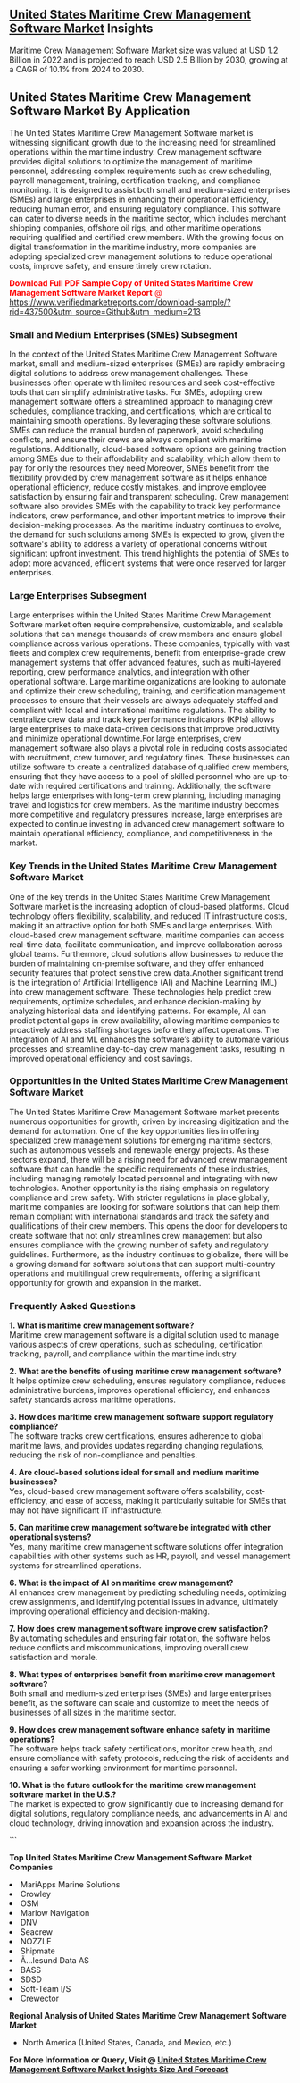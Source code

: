 <h2><a href="https://www.verifiedmarketreports.com/download-sample/?rid=437500&amp;utm_source=Github&amp;utm_medium=213" target="_blank">United States Maritime Crew Management Software Market</a> Insights</h2><p>Maritime Crew Management Software Market size was valued at USD 1.2 Billion in 2022 and is projected to reach USD 2.5 Billion by 2030, growing at a CAGR of 10.1% from 2024 to 2030.</p><p><h2>United States Maritime Crew Management Software Market By Application</h2><p>The United States Maritime Crew Management Software market is witnessing significant growth due to the increasing need for streamlined operations within the maritime industry. Crew management software provides digital solutions to optimize the management of maritime personnel, addressing complex requirements such as crew scheduling, payroll management, training, certification tracking, and compliance monitoring. It is designed to assist both small and medium-sized enterprises (SMEs) and large enterprises in enhancing their operational efficiency, reducing human error, and ensuring regulatory compliance. This software can cater to diverse needs in the maritime sector, which includes merchant shipping companies, offshore oil rigs, and other maritime operations requiring qualified and certified crew members. With the growing focus on digital transformation in the maritime industry, more companies are adopting specialized crew management solutions to reduce operational costs, improve safety, and ensure timely crew rotation. <p><span class=""><span style="color: #ff0000;"><strong>Download Full PDF Sample Copy of United States Maritime Crew Management Software Market Report</strong> @ </span><a href="https://www.verifiedmarketreports.com/download-sample/?rid=437500&amp;utm_source=Github&amp;utm_medium=213" target="_blank">https://www.verifiedmarketreports.com/download-sample/?rid=437500&amp;utm_source=Github&amp;utm_medium=213</a></span></p></p><h3>Small and Medium Enterprises (SMEs) Subsegment</h3><p>In the context of the United States Maritime Crew Management Software market, small and medium-sized enterprises (SMEs) are rapidly embracing digital solutions to address crew management challenges. These businesses often operate with limited resources and seek cost-effective tools that can simplify administrative tasks. For SMEs, adopting crew management software offers a streamlined approach to managing crew schedules, compliance tracking, and certifications, which are critical to maintaining smooth operations. By leveraging these software solutions, SMEs can reduce the manual burden of paperwork, avoid scheduling conflicts, and ensure their crews are always compliant with maritime regulations. Additionally, cloud-based software options are gaining traction among SMEs due to their affordability and scalability, which allow them to pay for only the resources they need.Moreover, SMEs benefit from the flexibility provided by crew management software as it helps enhance operational efficiency, reduce costly mistakes, and improve employee satisfaction by ensuring fair and transparent scheduling. Crew management software also provides SMEs with the capability to track key performance indicators, crew performance, and other important metrics to improve their decision-making processes. As the maritime industry continues to evolve, the demand for such solutions among SMEs is expected to grow, given the software's ability to address a variety of operational concerns without significant upfront investment. This trend highlights the potential of SMEs to adopt more advanced, efficient systems that were once reserved for larger enterprises.</p><h3>Large Enterprises Subsegment</h3><p>Large enterprises within the United States Maritime Crew Management Software market often require comprehensive, customizable, and scalable solutions that can manage thousands of crew members and ensure global compliance across various operations. These companies, typically with vast fleets and complex crew requirements, benefit from enterprise-grade crew management systems that offer advanced features, such as multi-layered reporting, crew performance analytics, and integration with other operational software. Large maritime organizations are looking to automate and optimize their crew scheduling, training, and certification management processes to ensure that their vessels are always adequately staffed and compliant with local and international maritime regulations. The ability to centralize crew data and track key performance indicators (KPIs) allows large enterprises to make data-driven decisions that improve productivity and minimize operational downtime.For large enterprises, crew management software also plays a pivotal role in reducing costs associated with recruitment, crew turnover, and regulatory fines. These businesses can utilize software to create a centralized database of qualified crew members, ensuring that they have access to a pool of skilled personnel who are up-to-date with required certifications and training. Additionally, the software helps large enterprises with long-term crew planning, including managing travel and logistics for crew members. As the maritime industry becomes more competitive and regulatory pressures increase, large enterprises are expected to continue investing in advanced crew management software to maintain operational efficiency, compliance, and competitiveness in the market.</p><h3>Key Trends in the United States Maritime Crew Management Software Market</h3><p>One of the key trends in the United States Maritime Crew Management Software market is the increasing adoption of cloud-based platforms. Cloud technology offers flexibility, scalability, and reduced IT infrastructure costs, making it an attractive option for both SMEs and large enterprises. With cloud-based crew management software, maritime companies can access real-time data, facilitate communication, and improve collaboration across global teams. Furthermore, cloud solutions allow businesses to reduce the burden of maintaining on-premise software, and they offer enhanced security features that protect sensitive crew data.Another significant trend is the integration of Artificial Intelligence (AI) and Machine Learning (ML) into crew management software. These technologies help predict crew requirements, optimize schedules, and enhance decision-making by analyzing historical data and identifying patterns. For example, AI can predict potential gaps in crew availability, allowing maritime companies to proactively address staffing shortages before they affect operations. The integration of AI and ML enhances the software’s ability to automate various processes and streamline day-to-day crew management tasks, resulting in improved operational efficiency and cost savings.</p><h3>Opportunities in the United States Maritime Crew Management Software Market</h3><p>The United States Maritime Crew Management Software market presents numerous opportunities for growth, driven by increasing digitization and the demand for automation. One of the key opportunities lies in offering specialized crew management solutions for emerging maritime sectors, such as autonomous vessels and renewable energy projects. As these sectors expand, there will be a rising need for advanced crew management software that can handle the specific requirements of these industries, including managing remotely located personnel and integrating with new technologies. Another opportunity is the rising emphasis on regulatory compliance and crew safety. With stricter regulations in place globally, maritime companies are looking for software solutions that can help them remain compliant with international standards and track the safety and qualifications of their crew members. This opens the door for developers to create software that not only streamlines crew management but also ensures compliance with the growing number of safety and regulatory guidelines. Furthermore, as the industry continues to globalize, there will be a growing demand for software solutions that can support multi-country operations and multilingual crew requirements, offering a significant opportunity for growth and expansion in the market.</p><h3>Frequently Asked Questions</h3><p><b>1. What is maritime crew management software?</b><br> Maritime crew management software is a digital solution used to manage various aspects of crew operations, such as scheduling, certification tracking, payroll, and compliance within the maritime industry.</p><p><b>2. What are the benefits of using maritime crew management software?</b><br> It helps optimize crew scheduling, ensures regulatory compliance, reduces administrative burdens, improves operational efficiency, and enhances safety standards across maritime operations.</p><p><b>3. How does maritime crew management software support regulatory compliance?</b><br> The software tracks crew certifications, ensures adherence to global maritime laws, and provides updates regarding changing regulations, reducing the risk of non-compliance and penalties.</p><p><b>4. Are cloud-based solutions ideal for small and medium maritime businesses?</b><br> Yes, cloud-based crew management software offers scalability, cost-efficiency, and ease of access, making it particularly suitable for SMEs that may not have significant IT infrastructure.</p><p><b>5. Can maritime crew management software be integrated with other operational systems?</b><br> Yes, many maritime crew management software solutions offer integration capabilities with other systems such as HR, payroll, and vessel management systems for streamlined operations.</p><p><b>6. What is the impact of AI on maritime crew management?</b><br> AI enhances crew management by predicting scheduling needs, optimizing crew assignments, and identifying potential issues in advance, ultimately improving operational efficiency and decision-making.</p><p><b>7. How does crew management software improve crew satisfaction?</b><br> By automating schedules and ensuring fair rotation, the software helps reduce conflicts and miscommunications, improving overall crew satisfaction and morale.</p><p><b>8. What types of enterprises benefit from maritime crew management software?</b><br> Both small and medium-sized enterprises (SMEs) and large enterprises benefit, as the software can scale and customize to meet the needs of businesses of all sizes in the maritime sector.</p><p><b>9. How does crew management software enhance safety in maritime operations?</b><br> The software helps track safety certifications, monitor crew health, and ensure compliance with safety protocols, reducing the risk of accidents and ensuring a safer working environment for maritime personnel.</p><p><b>10. What is the future outlook for the maritime crew management software market in the U.S.?</b><br> The market is expected to grow significantly due to increasing demand for digital solutions, regulatory compliance needs, and advancements in AI and cloud technology, driving innovation and expansion across the industry.</p>```</p><p><strong>Top United States Maritime Crew Management Software Market Companies</strong></p><div data-test-id=""><p><li>MariApps Marine Solutions</li><li> Crowley</li><li> OSM</li><li> Marlow Navigation</li><li> DNV</li><li> Seacrew</li><li> NOZZLE</li><li> Shipmate</li><li> Ã…lesund Data AS</li><li> BASS</li><li> SDSD</li><li> Soft-Team I/S</li><li> Crewector</li></p><div><strong>Regional Analysis of&nbsp;United States Maritime Crew Management Software Market</strong></div><ul><li dir="ltr"><p dir="ltr">North America&nbsp;(United States, Canada, and Mexico, etc.)</p></li></ul><p><strong>For More Information or Query, Visit @&nbsp;</strong><strong><a href="https://www.verifiedmarketreports.com/product/maritime-crew-management-software-market/?utm_source=Github&amp;utm_medium=213" target="_blank">United States Maritime Crew Management Software Market Insights Size And Forecast</a></strong></p></div>
